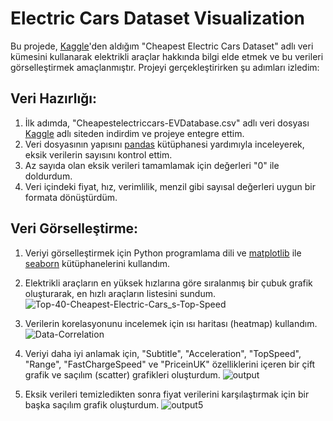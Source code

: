 # Electric Cars Dataset Visualization
Bu projede, <a href= "https://www.kaggle.com/datasets/kkhandekar/cheapest-electric-cars">Kaggle</a>'den aldığım "Cheapest Electric Cars Dataset" adlı veri kümesini kullanarak elektrikli araçlar hakkında bilgi elde etmek ve bu verileri görselleştirmek amaçlanmıştır.
Projeyi gerçekleştirirken şu adımları izledim:

## Veri Hazırlığı:

1) İlk adımda, "Cheapestelectriccars-EVDatabase.csv" adlı veri dosyası <a href= "https://www.kaggle.com/datasets/kkhandekar/cheapest-electric-cars">Kaggle</a> adlı siteden indirdim ve projeye entegre ettim.
2) Veri dosyasının yapısını <a href= "https://pandas.pydata.org">pandas</a> kütüphanesi yardımıyla inceleyerek, eksik verilerin sayısını kontrol ettim.
3) Az sayıda olan eksik verileri tamamlamak için değerleri "0" ile doldurdum.
4) Veri içindeki fiyat, hız, verimlilik, menzil gibi sayısal değerleri uygun bir formata dönüştürdüm.

## Veri Görselleştirme:

1) Veriyi görselleştirmek için Python programlama dili ve <a href= "https://matplotlib.org">matplotlib</a> ile <a href= "https://seaborn.pydata.org">seaborn</a> kütüphanelerini kullandım.
2) Elektrikli araçların en yüksek hızlarına göre sıralanmış bir çubuk grafik oluşturarak, en hızlı araçların listesini sundum.
![Top-40-Cheapest-Electric-Cars_s-Top-Speed](https://github.com/KaganMuslu/Electric-Cars-Dataset-Visualization/assets/71410113/2cccf123-2c1e-4e7b-a26c-65b81dd23d89)

3) Verilerin korelasyonunu incelemek için ısı haritası (heatmap) kullandım.
![Data-Correlation](https://github.com/KaganMuslu/Electric-Cars-Dataset-Visualization/assets/71410113/a55f55d0-ad2d-4d6c-9547-2004bb001936)

4) Veriyi daha iyi anlamak için, "Subtitle", "Acceleration", "TopSpeed", "Range", "FastChargeSpeed" ve "PriceinUK" özelliklerini içeren bir çift grafik ve saçılım (scatter) grafikleri oluşturdum.
![output](https://github.com/KaganMuslu/Electric-Cars-Dataset-Visualization/assets/71410113/a8c3f255-95db-40f1-9b5e-29c4ccd0b473)

5) Eksik verileri temizledikten sonra fiyat verilerini karşılaştırmak için bir başka saçılım grafik oluşturdum.
![output5](https://github.com/KaganMuslu/Electric-Cars-Dataset-Visualization/assets/71410113/e205cd94-5d50-4078-98b4-c8a3b6459a00)
